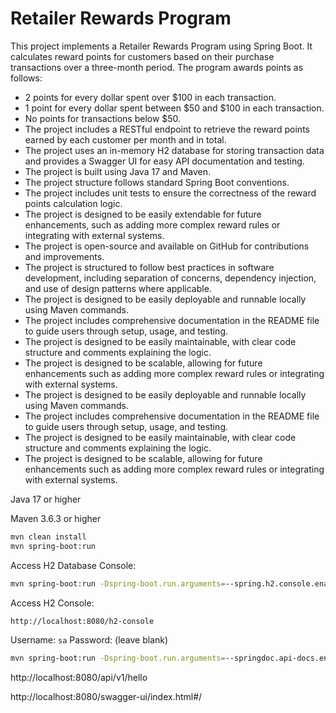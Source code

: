 # Retailer Rewards Program
This project implements a Retailer Rewards Program using Spring Boot. It calculates reward points for customers based on their purchase transactions over a three-month period. The program awards points as follows:
- 2 points for every dollar spent over $100 in each transaction.
- 1 point for every dollar spent between $50 and $100 in each transaction.
- No points for transactions below $50.
- The project includes a RESTful endpoint to retrieve the reward points earned by each customer per month and in total.
- The project uses an in-memory H2 database for storing transaction data and provides a Swagger UI for easy API documentation and testing.
- The project is built using Java 17 and Maven.
- The project structure follows standard Spring Boot conventions.
- The project includes unit tests to ensure the correctness of the reward points calculation logic.
- The project is designed to be easily extendable for future enhancements, such as adding more complex reward rules or integrating with external systems.
- The project is open-source and available on GitHub for contributions and improvements.
- The project is structured to follow best practices in software development, including separation of concerns, dependency injection, and use of design patterns where applicable.
- The project is designed to be easily deployable and runnable locally using Maven commands.
- The project includes comprehensive documentation in the README file to guide users through setup, usage, and testing.
- The project is designed to be easily maintainable, with clear code structure and comments explaining the logic.
- The project is designed to be scalable, allowing for future enhancements such as adding more complex reward rules or integrating with external systems.
- The project is designed to be easily deployable and runnable locally using Maven commands.
- The project includes comprehensive documentation in the README file to guide users through setup, usage, and testing.
- The project is designed to be easily maintainable, with clear code structure and comments explaining the logic.
- The project is designed to be scalable, allowing for future enhancements such as adding more complex reward rules or integrating with external systems.


[//]: # (Requirments)
Java 17 or higher

[//]: # (Build Tool)
Maven 3.6.3 or higher

[//]: # (Run the application)
```bash 
mvn clean install
mvn spring-boot:run
```

[//]: # (Access the H2 Database Console)
Access H2 Database Console:
```bash 
mvn spring-boot:run -Dspring-boot.run.arguments=--spring.h2.console.enabled=true
```
Access H2 Console:
```bash 
http://localhost:8080/h2-console
```
Username: `sa`
Password: (leave blank) 

[//]: # (Access the Swagger UI)
```bash
mvn spring-boot:run -Dspring-boot.run.arguments=--springdoc.api-docs.enabled=true
```

[//]: # (Access the application)



[//]: # (Access the application)
http://localhost:8080/api/v1/hello


[//]: # (Access the H2 Database Console)
[//]: # (Connect to Swagger UI)
http://localhost:8080/swagger-ui/index.html#/